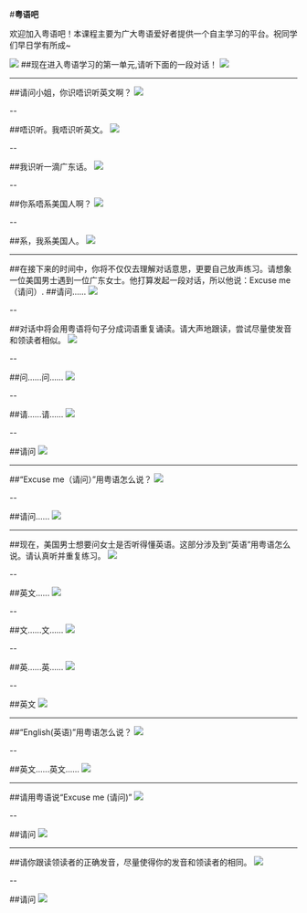 ﻿#**粤语吧**

欢迎加入粤语吧！本课程主要为广大粤语爱好者提供一个自主学习的平台。祝同学们早日学有所成~

![](images/shouyetupian.jpg)
##现在进入粤语学习的第一单元,请听下面的一段对话！
![](images/n0.jpg)

---

##请问小姐，你识唔识听英文啊？
![](images/1.0.jpg)

--

##唔识听。我唔识听英文。
![](images/1.1.jpg)

--

##我识听一滴广东话。
![](images/1.2.jpg)

--

##你系唔系美国人啊？
![](images/1.3.jpg)

--

##系，我系美国人。
![](images/1.4.jpg)

---

##在接下来的时间中，你将不仅仅去理解对话意思，更要自己放声练习。请想象一位美国男士遇到一位广东女士。他打算发起一段对话，所以他说：Excuse me（请问）.
##请问......
![](images/n0.jpg)

--

##对话中将会用粤语将句子分成词语重复诵读。请大声地跟读，尝试尽量使发音和领读者相似。
![](images/n0.jpg)

--

##问......问......
![](images/wen1zi.jpg)

--

##请......请......
![](images/qingzi.jpg)

--

##请问
![](images/qingwen.jpg)

---

##“Excuse me（请问）”用粤语怎么说？
![](images/n0.jpg)

--

##请问......
![](images/qingwen.jpg)

---

##现在，美国男士想要问女士是否听得懂英语。这部分涉及到“英语”用粤语怎么说。请认真听并重复练习。
![](images/n0.jpg)

--

##英文......
![](images/yingwen.jpg)

--

##文......文......
![](images/wen2zi.jpg)

--

##英......英......
![](images/yingzi.jpg)

--

##英文
![](images/yingwen.jpg)

---

##“English(英语)”用粤语怎么说？
![](images/n0.jpg)

--

##英文......英文......
![](images/yingwen.jpg)

---

##请用粤语说“Excuse me (请问)”
![](images/n0.jpg)

--

##请问
![](images/qingwen.jpg)

---

##请你跟读领读者的正确发音，尽量使得你的发音和领读者的相同。
![](images/n0.jpg)

--

##请问
![](images/qingwen.jpg)














